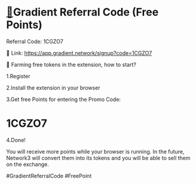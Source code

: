 
# [🚀](https://app.gradient.network/signup?code=1CGZO7)Gradient Referral Code (Free Points)

Referral Code: 1CGZO7

🔗 Link: https://app.gradient.network/signup?code=1CGZO7

📣 Farming free tokens in the extension, how to start?

1.Register

2.Install the extension in your browser

3.Get free Points for entering the Promo Code:

# 1CGZO7

4.Done!

You will receive more points while your browser is running. In the future, Network3 will convert them into its tokens and you will be able to sell them on the exchange.

#GradientReferralCode #FreePoint
